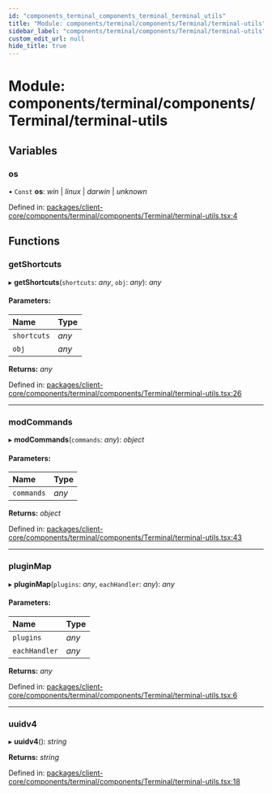 ```yaml
---
id: "components_terminal_components_terminal_terminal_utils"
title: "Module: components/terminal/components/Terminal/terminal-utils"
sidebar_label: "components/terminal/components/Terminal/terminal-utils"
custom_edit_url: null
hide_title: true
---
```


# Module: components/terminal/components/Terminal/terminal-utils

## Variables

### os

• `Const` **os**: *win* \| *linux* \| *darwin* \| *unknown*

Defined in: [packages/client-core/components/terminal/components/Terminal/terminal-utils.tsx:4](https://github.com/xr3ngine/xr3ngine/blob/66a84a950/packages/client-core/components/terminal/components/Terminal/terminal-utils.tsx#L4)

## Functions

### getShortcuts

▸ **getShortcuts**(`shortcuts`: *any*, `obj`: *any*): *any*

#### Parameters:

Name | Type |
:------ | :------ |
`shortcuts` | *any* |
`obj` | *any* |

**Returns:** *any*

Defined in: [packages/client-core/components/terminal/components/Terminal/terminal-utils.tsx:26](https://github.com/xr3ngine/xr3ngine/blob/66a84a950/packages/client-core/components/terminal/components/Terminal/terminal-utils.tsx#L26)

___

### modCommands

▸ **modCommands**(`commands`: *any*): *object*

#### Parameters:

Name | Type |
:------ | :------ |
`commands` | *any* |

**Returns:** *object*

Defined in: [packages/client-core/components/terminal/components/Terminal/terminal-utils.tsx:43](https://github.com/xr3ngine/xr3ngine/blob/66a84a950/packages/client-core/components/terminal/components/Terminal/terminal-utils.tsx#L43)

___

### pluginMap

▸ **pluginMap**(`plugins`: *any*, `eachHandler`: *any*): *any*

#### Parameters:

Name | Type |
:------ | :------ |
`plugins` | *any* |
`eachHandler` | *any* |

**Returns:** *any*

Defined in: [packages/client-core/components/terminal/components/Terminal/terminal-utils.tsx:6](https://github.com/xr3ngine/xr3ngine/blob/66a84a950/packages/client-core/components/terminal/components/Terminal/terminal-utils.tsx#L6)

___

### uuidv4

▸ **uuidv4**(): *string*

**Returns:** *string*

Defined in: [packages/client-core/components/terminal/components/Terminal/terminal-utils.tsx:18](https://github.com/xr3ngine/xr3ngine/blob/66a84a950/packages/client-core/components/terminal/components/Terminal/terminal-utils.tsx#L18)
